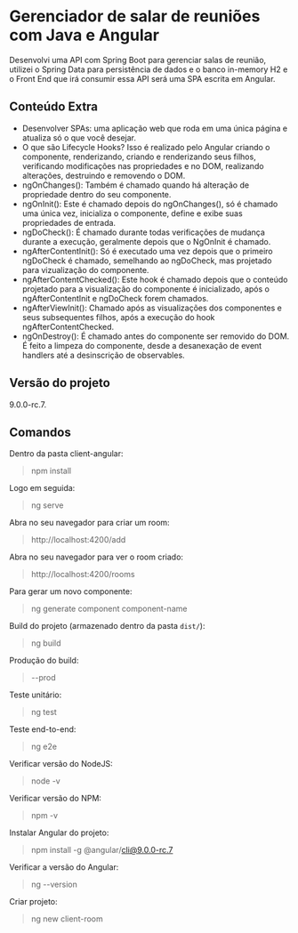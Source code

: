 # Gerenciador de salar de reuniões com Java e Angular
Desenvolvi uma API com Spring Boot para gerenciar salas de reunião, utilizei o Spring Data para persistência de dados e o banco in-memory H2 e o Front End que irá consumir essa API será uma SPA escrita em Angular.

## Conteúdo Extra
- Desenvolver SPAs: uma aplicação web que roda em uma única página e atualiza só o que você desejar. 
- O que são Lifecycle Hooks? Isso é realizado pelo Angular criando o componente, renderizando, criando e renderizando seus filhos, verificando modificações nas propriedades e no DOM, realizando alterações, destruindo e removendo o DOM. 
- ngOnChanges(): Também é chamado quando há alteração de propriedade dentro do seu componente.
- ngOnInit(): Este é chamado depois do ngOnChanges(), só é chamado uma única vez, inicializa o componente, define e exibe suas propriedades de entrada. 
- ngDoCheck(): É chamado durante todas verificações de mudança durante a execução, geralmente depois que o NgOnInit é chamado.
- ngAfterContentInit(): Só é executado uma vez depois que o primeiro ngDoCheck é chamado, semelhando ao ngDoCheck, mas projetado para vizualização do componente.
- ngAfterContentChecked(): Este hook é chamado depois que o conteúdo projetado para a visualização do componente é inicializado, após o ngAfterContentInit e ngDoCheck forem chamados.
- ngAfterViewInit(): Chamado após as visualizações dos componentes e seus subsequentes filhos, após a execução do hook ngAfterContentChecked.
- ngOnDestroy(): É chamado antes do componente ser removido do DOM. É feito a limpeza do componente, desde a desanexação de event handlers até a desinscrição de observables. 

## Versão do projeto
9.0.0-rc.7.

## Comandos
Dentro da pasta client-angular:
>npm install

Logo em seguida:
>ng serve

Abra no seu navegador para criar um room:
>http://localhost:4200/add

Abra no seu navegador para ver o room criado:
>http://localhost:4200/rooms 

Para gerar um novo componente:
>ng generate component component-name

Build do projeto (armazenado dentro da pasta `dist/`):
>ng build  

Produção do build:
>--prod

Teste unitário:
>ng test 

Teste end-to-end:
>ng e2e 

Verificar versão do NodeJS:
>node -v

Verificar versão do NPM:
>npm -v

Instalar Angular do projeto:
>npm install -g @angular/cli@9.0.0-rc.7

Verificar a versão do Angular:
>ng --version

Criar projeto:
>ng new client-room





